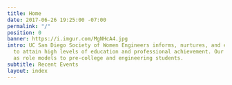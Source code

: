 ```yaml
---
title: Home
date: 2017-06-26 19:25:00 -07:00
permalink: "/"
position: 0
banner: https://i.imgur.com/MgNHcA4.jpg
intro: UC San Diego Society of Women Engineers informs, nurtures, and encourages women
  to attain high levels of education and professional achievement. Our members serve
  as role models to pre-college and engineering students.
subtitle: Recent Events
layout: index
---
```


